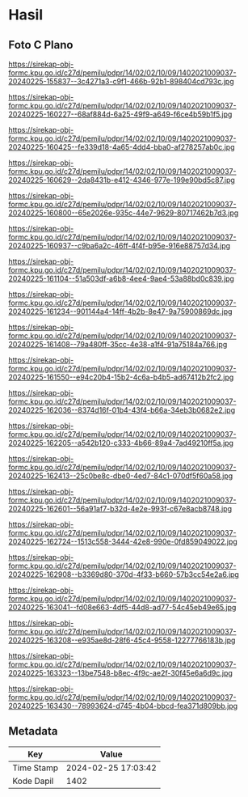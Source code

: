 # Hasil

## Foto C Plano

https://sirekap-obj-formc.kpu.go.id/c27d/pemilu/pdpr/14/02/02/10/09/1402021009037-20240225-155837--3c4271a3-c9f1-466b-92b1-898404cd793c.jpg

https://sirekap-obj-formc.kpu.go.id/c27d/pemilu/pdpr/14/02/02/10/09/1402021009037-20240225-160227--68af884d-6a25-49f9-a649-f6ce4b59b1f5.jpg

https://sirekap-obj-formc.kpu.go.id/c27d/pemilu/pdpr/14/02/02/10/09/1402021009037-20240225-160425--fe339d18-4a65-4dd4-bba0-af278257ab0c.jpg

https://sirekap-obj-formc.kpu.go.id/c27d/pemilu/pdpr/14/02/02/10/09/1402021009037-20240225-160629--2da8431b-e412-4346-977e-199e90bd5c87.jpg

https://sirekap-obj-formc.kpu.go.id/c27d/pemilu/pdpr/14/02/02/10/09/1402021009037-20240225-160800--65e2026e-935c-44e7-9629-80717462b7d3.jpg

https://sirekap-obj-formc.kpu.go.id/c27d/pemilu/pdpr/14/02/02/10/09/1402021009037-20240225-160937--c9ba6a2c-46ff-4f4f-b95e-916e88757d34.jpg

https://sirekap-obj-formc.kpu.go.id/c27d/pemilu/pdpr/14/02/02/10/09/1402021009037-20240225-161104--51a503df-a6b8-4ee4-9ae4-53a88bd0c839.jpg

https://sirekap-obj-formc.kpu.go.id/c27d/pemilu/pdpr/14/02/02/10/09/1402021009037-20240225-161234--901144a4-14ff-4b2b-8e47-9a75900869dc.jpg

https://sirekap-obj-formc.kpu.go.id/c27d/pemilu/pdpr/14/02/02/10/09/1402021009037-20240225-161408--79a480ff-35cc-4e38-a1f4-91a75184a766.jpg

https://sirekap-obj-formc.kpu.go.id/c27d/pemilu/pdpr/14/02/02/10/09/1402021009037-20240225-161550--e94c20b4-15b2-4c6a-b4b5-ad67412b2fc2.jpg

https://sirekap-obj-formc.kpu.go.id/c27d/pemilu/pdpr/14/02/02/10/09/1402021009037-20240225-162036--8374d16f-01b4-43f4-b66a-34eb3b0682e2.jpg

https://sirekap-obj-formc.kpu.go.id/c27d/pemilu/pdpr/14/02/02/10/09/1402021009037-20240225-162205--a542b120-c333-4b66-89a4-7ad49210ff5a.jpg

https://sirekap-obj-formc.kpu.go.id/c27d/pemilu/pdpr/14/02/02/10/09/1402021009037-20240225-162413--25c0be8c-dbe0-4ed7-84c1-070df5f60a58.jpg

https://sirekap-obj-formc.kpu.go.id/c27d/pemilu/pdpr/14/02/02/10/09/1402021009037-20240225-162601--56a91af7-b32d-4e2e-993f-c67e8acb8748.jpg

https://sirekap-obj-formc.kpu.go.id/c27d/pemilu/pdpr/14/02/02/10/09/1402021009037-20240225-162724--1513c558-3444-42e8-990e-0fd859049022.jpg

https://sirekap-obj-formc.kpu.go.id/c27d/pemilu/pdpr/14/02/02/10/09/1402021009037-20240225-162908--b3369d80-370d-4f33-b660-57b3cc54e2a6.jpg

https://sirekap-obj-formc.kpu.go.id/c27d/pemilu/pdpr/14/02/02/10/09/1402021009037-20240225-163041--fd08e663-4df5-44d8-ad77-54c45eb49e65.jpg

https://sirekap-obj-formc.kpu.go.id/c27d/pemilu/pdpr/14/02/02/10/09/1402021009037-20240225-163208--e935ae8d-28f6-45c4-9558-12277766183b.jpg

https://sirekap-obj-formc.kpu.go.id/c27d/pemilu/pdpr/14/02/02/10/09/1402021009037-20240225-163323--13be7548-b8ec-4f9c-ae2f-30f45e6a6d9c.jpg

https://sirekap-obj-formc.kpu.go.id/c27d/pemilu/pdpr/14/02/02/10/09/1402021009037-20240225-163430--78993624-d745-4b04-bbcd-fea371d809bb.jpg


## Metadata

| Key        | Value               |
| ---------- | ------------------- |
| Time Stamp | 2024-02-25 17:03:42 |
| Kode Dapil | 1402                |



